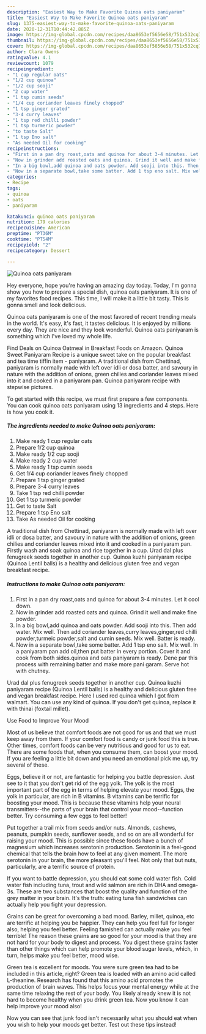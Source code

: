 ```yaml
---
description: "Easiest Way to Make Favorite Quinoa oats paniyaram"
title: "Easiest Way to Make Favorite Quinoa oats paniyaram"
slug: 1375-easiest-way-to-make-favorite-quinoa-oats-paniyaram
date: 2020-12-31T10:44:42.885Z
image: https://img-global.cpcdn.com/recipes/daa8653ef5656e58/751x532cq70/quinoa-oats-paniyaram-recipe-main-photo.jpg
thumbnail: https://img-global.cpcdn.com/recipes/daa8653ef5656e58/751x532cq70/quinoa-oats-paniyaram-recipe-main-photo.jpg
cover: https://img-global.cpcdn.com/recipes/daa8653ef5656e58/751x532cq70/quinoa-oats-paniyaram-recipe-main-photo.jpg
author: Clara Owens
ratingvalue: 4.1
reviewcount: 1079
recipeingredient:
- "1 cup regular oats"
- "1/2 cup quinoa"
- "1/2 cup sooji"
- "2 cup water"
- "1 tsp cumin seeds"
- "1/4 cup coriander leaves finely chopped"
- "1 tsp ginger grated"
- "3-4 curry leaves"
- "1 tsp red chilli powder"
- "1 tsp turmeric powder"
- "to taste Salt"
- "1 tsp Eno salt"
- "As needed Oil for cooking"
recipeinstructions:
- "First in a pan dry roast,oats and quinoa for about 3-4 minutes. Let it cool down."
- "Now in grinder add roasted oats and quinoa. Grind it well and make fine powder."
- "In a big bowl,add quinoa and oats powder. Add sooji into this. Then add water. Mix well. Then add coriander leaves,curry leaves,ginger,red chilli powder,turmeic powder,salt and cumin seeds. Mix well. Batter is ready."
- "Now in a separate bowl,take some batter. Add 1 tsp eno salt. Mix well. In a paniyaram pan add oil,then put batter in every portion. Cover it and cook from both sides.quinoa and oats paniyaram is ready. Dene par this process with remaining batter and make more pani garam. Serve hot with chutney."
categories:
- Recipe
tags:
- quinoa
- oats
- paniyaram

katakunci: quinoa oats paniyaram 
nutrition: 179 calories
recipecuisine: American
preptime: "PT36M"
cooktime: "PT54M"
recipeyield: "2"
recipecategory: Dessert

---
```



![Quinoa oats paniyaram](https://img-global.cpcdn.com/recipes/daa8653ef5656e58/751x532cq70/quinoa-oats-paniyaram-recipe-main-photo.jpg)

Hey everyone, hope you're having an amazing day today. Today, I'm gonna show you how to prepare a special dish, quinoa oats paniyaram. It is one of my favorites food recipes. This time, I will make it a little bit tasty. This is gonna smell and look delicious.

Quinoa oats paniyaram is one of the most favored of recent trending meals in the world. It's easy, it's fast, it tastes delicious. It is enjoyed by millions every day. They are nice and they look wonderful. Quinoa oats paniyaram is something which I've loved my whole life.

Find Deals on Quinoa Oatmeal in Breakfast Foods on Amazon. Quinoa Sweet Paniyaram Recipe is a unique sweet take on the popular breakfast and tea time tiffin item - paniyaram. A traditional dish from Chettinad, paniyaram is normally made with left over idli or dosa batter, and savoury in nature with the addition of onions, green chilies and coriander leaves mixed into it and cooked in a paniyaram pan. Quinoa paniyaram recipe with stepwise pictures.


To get started with this recipe, we must first prepare a few components. You can cook quinoa oats paniyaram using 13 ingredients and 4 steps. Here is how you cook it.

<!--inarticleads1-->

##### The ingredients needed to make Quinoa oats paniyaram:

1. Make ready 1 cup regular oats
1. Prepare 1/2 cup quinoa
1. Make ready 1/2 cup sooji
1. Make ready 2 cup water
1. Make ready 1 tsp cumin seeds
1. Get 1/4 cup coriander leaves finely chopped
1. Prepare 1 tsp ginger grated
1. Prepare 3-4 curry leaves
1. Take 1 tsp red chilli powder
1. Get 1 tsp turmeric powder
1. Get to taste Salt
1. Prepare 1 tsp Eno salt
1. Take As needed Oil for cooking


A traditional dish from Chettinad, paniyaram is normally made with left over idli or dosa batter, and savoury in nature with the addition of onions, green chilies and coriander leaves mixed into it and cooked in a paniyaram pan. Firstly wash and soak quinoa and rice together in a cup. Urad dal plus fenugreek seeds together in another cup. Quinoa kuzhi paniyaram recipe (Quinoa Lentil balls) is a healthy and delicious gluten free and vegan breakfast recipe. 

<!--inarticleads2-->

##### Instructions to make Quinoa oats paniyaram:

1. First in a pan dry roast,oats and quinoa for about 3-4 minutes. Let it cool down.
1. Now in grinder add roasted oats and quinoa. Grind it well and make fine powder.
1. In a big bowl,add quinoa and oats powder. Add sooji into this. Then add water. Mix well. Then add coriander leaves,curry leaves,ginger,red chilli powder,turmeic powder,salt and cumin seeds. Mix well. Batter is ready.
1. Now in a separate bowl,take some batter. Add 1 tsp eno salt. Mix well. In a paniyaram pan add oil,then put batter in every portion. Cover it and cook from both sides.quinoa and oats paniyaram is ready. Dene par this process with remaining batter and make more pani garam. Serve hot with chutney.


Urad dal plus fenugreek seeds together in another cup. Quinoa kuzhi paniyaram recipe (Quinoa Lentil balls) is a healthy and delicious gluten free and vegan breakfast recipe. Here I used red quinoa which I got from walmart. You can use any kind of quinoa. If you don&#39;t get quinoa, replace it with thinai (foxtail millet). 

Use Food to Improve Your Mood


Most of us believe that comfort foods are not good for us and that we must keep away from them. If your comfort food is candy or junk food this is true. Other times, comfort foods can be very nutritious and good for us to eat. There are some foods that, when you consume them, can boost your mood. If you are feeling a little bit down and you need an emotional pick me up, try several of these.

Eggs, believe it or not, are fantastic for helping you battle depression. Just see to it that you don't get rid of the egg yolk. The yolk is the most important part of the egg in terms of helping elevate your mood. Eggs, the yolk in particular, are rich in B vitamins. B vitamins can be terrific for boosting your mood. This is because these vitamins help your neural transmitters--the parts of your brain that control your mood--function better. Try consuming a few eggs to feel better!

Put together a trail mix from seeds and/or nuts. Almonds, cashews, peanuts, pumpkin seeds, sunflower seeds, and so on are all wonderful for raising your mood. This is possible since these foods have a bunch of magnesium which increases serotonin production. Serotonin is a feel-good chemical that tells the brain how to feel at any given moment. The more serotonin in your brain, the more pleasant you'll feel. Not only that but nuts, particularly, are a terrific source of protein.

If you want to battle depression, you should eat some cold water fish. Cold water fish including tuna, trout and wild salmon are rich in DHA and omega-3s. These are two substances that boost the quality and function of the grey matter in your brain. It's the truth: eating tuna fish sandwiches can actually help you fight your depression. 

Grains can be great for overcoming a bad mood. Barley, millet, quinoa, etc are terrific at helping you be happier. They can help you feel full for longer also, helping you feel better. Feeling famished can actually make you feel terrible! The reason these grains are so good for your mood is that they are not hard for your body to digest and process. You digest these grains faster than other things which can help promote your blood sugar levels, which, in turn, helps make you feel better, mood wise.

Green tea is excellent for moods. You were sure green tea had to be included in this article, right? Green tea is loaded with an amino acid called L-theanine. Research has found that this amino acid promotes the production of brain waves. This helps focus your mental energy while at the same time relaxing the rest of your body. You likely already knew it is not hard to become healthy when you drink green tea. Now you know it can help improve your mood also!

Now you can see that junk food isn't necessarily what you should eat when you wish to help your moods get better. Test out  these tips  instead!

